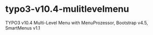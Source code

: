 # typo3-v10.4-mulitlevelmenu
TYPO3 v10.4 Multi-Level Menu with MenuProzessor, Bootstrap v4.5, SmartMenus v1.1
